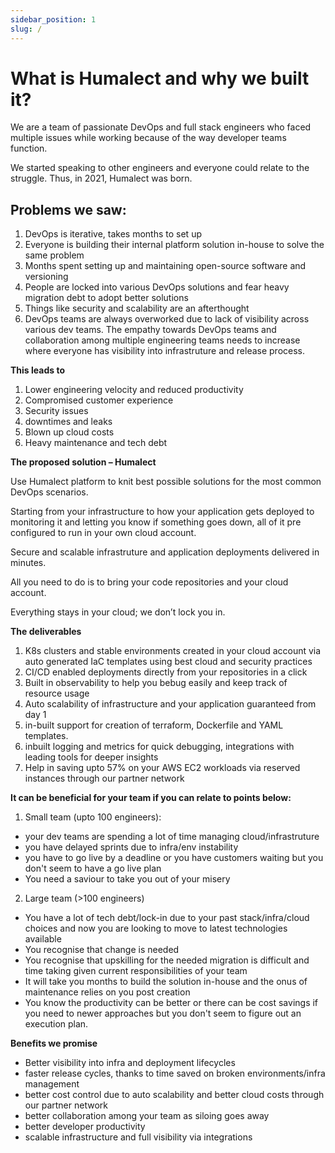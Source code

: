 ```yaml
---
sidebar_position: 1
slug: /
---
```


# What is Humalect and why we built it?

We are a team of passionate DevOps and full stack engineers who faced multiple issues while working because of the way developer teams function.

We started speaking to other engineers and everyone could relate to the struggle. Thus, in 2021, Humalect was born.

## **Problems we saw:**

1. DevOps is iterative, takes months to set up
2. Everyone is building their internal platform solution in-house to solve the same problem
3. Months spent setting up and maintaining open-source software and versioning
4. People are locked into various DevOps solutions and fear heavy migration debt to adopt better solutions
5. Things like security and scalability are an afterthought
6. DevOps teams are always overworked due to lack of visibility across various dev teams. The empathy towards DevOps teams and collaboration among multiple engineering teams needs to increase where everyone has visibility into infrastruture and release process.

**This leads to**

1. Lower engineering velocity and reduced productivity
2. Compromised customer experience
3. Security issues
4. downtimes and leaks
5. Blown up cloud costs
6. Heavy maintenance and tech debt

**The proposed solution – Humalect**

Use Humalect platform to knit best possible solutions for the most common DevOps scenarios.

Starting from your infrastructure to how your application gets deployed to monitoring it and letting you know if something goes down, all of it pre configured to run in your own cloud account.

Secure and scalable infrastruture and application deployments delivered in minutes.

All you need to do is to bring your code repositories and your cloud account.

Everything stays in your cloud; we don’t lock you in.

**The deliverables**

1. K8s clusters and stable environments created in your cloud account via auto generated IaC templates using best cloud and security practices
2. CI/CD enabled deployments directly from your repositories in a click
3. Built in observability to help you bebug easily and keep track of resource usage
4. Auto scalability of infrastructure and your application guaranteed from day 1
6. in-built support for creation of terraform, Dockerfile and YAML templates.
7. inbuilt logging and metrics for quick debugging, integrations with leading tools for deeper insights
8. Help in saving upto 57% on your AWS EC2 workloads via reserved instances through our partner network

**It can be beneficial for your team if you can relate to points below:**

1. Small team (upto 100 engineers):
- your dev teams are spending a lot of time managing cloud/infrastruture
- you have delayed sprints due to infra/env instability
- you have to go live by a deadline or you have customers waiting but you don't seem to have a go live plan
- You need a saviour to take you out of your misery

2. Large team (>100 engineers)
- You have a lot of tech debt/lock-in due to your past stack/infra/cloud choices and now you are looking to move to latest technologies available
- You recognise that change is needed
- You recognise that upskilling for the needed migration is difficult and time taking given current responsibilities of your team
- It will take you months to build the solution in-house and the onus of maintenance relies on you post creation
- You know the productivity can be better or there can be cost savings if you need to newer approaches but you don't seem to figure out an execution plan.

**Benefits we promise**
- Better visibility into infra and deployment lifecycles
- faster release cycles, thanks to time saved on broken environments/infra management
- better cost control due to auto scalability and better cloud costs through our partner network
- better collaboration among your team as siloing goes away
- better developer productivity
- scalable infrastructure and full visibility via integrations
